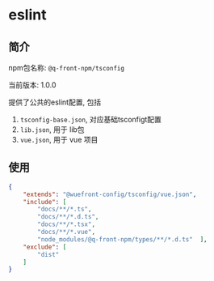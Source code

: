 # eslint

## 简介
npm包名称: `@q-front-npm/tsconfig`

当前版本: 1.0.0


提供了公共的eslint配置, 包括
1. `tsconfig-base.json`, 对应基础tsconfigt配置
2. `lib.json`, 用于 lib包
3. `vue.json`, 用于 vue 项目

## 使用

```json
{
    "extends": "@wuefront-config/tsconfig/vue.json",
    "include": [
        "docs/**/*.ts",
        "docs/**/*.d.ts",
        "docs/**/*.tsx",
        "docs/**/*.vue",
        "node_modules/@q-front-npm/types/**/*.d.ts"  ],
    "exclude": [
        "dist"
    ]
}


```